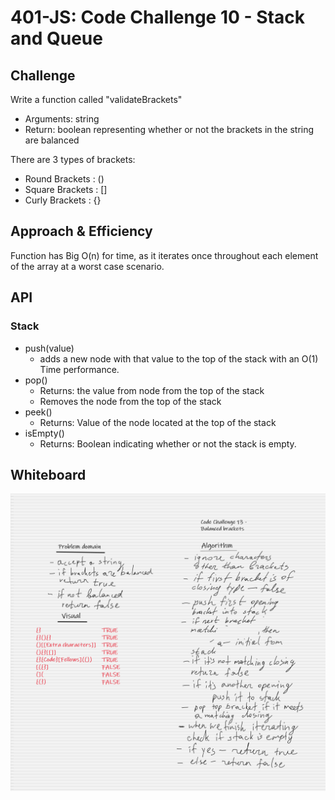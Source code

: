 # 401-JS: Code Challenge 10 - Stack and Queue

## Challenge

Write a function called "validateBrackets"

- Arguments: string
- Return: boolean representing whether or not the brackets in the string are balanced

There are 3 types of brackets:

- Round Brackets : ()
- Square Brackets : []
- Curly Brackets : {}
  
## Approach & Efficiency
<!-- What approach did you take? Why? What is the Big O space/time for this approach? -->
Function has Big O(n) for time, as it iterates once throughout each element of the array at a worst case scenario.

## API
<!-- Description of each method publicly available to your Linked List -->
### Stack

- push(value)
  - adds a new node with that value to the top of the stack with an O(1) Time performance.
- pop()
  - Returns: the value from node from the top of the stack
  - Removes the node from the top of the stack
- peek()
  - Returns: Value of the node located at the top of the stack
- isEmpty()
  - Returns: Boolean indicating whether or not the stack is empty.
  
## Whiteboard

![WB](WB13.png)